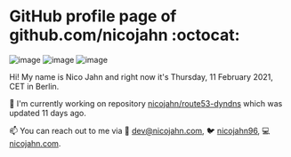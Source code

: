 # GitHub profile page of <!-- github -->github.com/nicojahn<!-- github --> :octocat:

![image](https://img.shields.io/badge/in%20progress%20since-aug.%201996-blue?style=flat) ![image](https://img.shields.io/badge/runs%20on-caffeine-brown?style=flat&logo=buy-me-a-coffee&logoColor=brown) ![image](https://img.shields.io/badge/homepage-blank-white?style=flat&?link=https://nicojahn.com&link=https://nicojahn.com)

Hi! My name is <!-- name -->Nico Jahn<!-- name --> and right now it's <!-- date -->Thursday, 11 February 2021, CET<!-- date --> in <!-- city -->Berlin<!-- city -->.

🔭 I'm currently working on <!-- projects -->repository [nicojahn/route53-dyndns](https://github.com/nicojahn/route53-dyndns) which was updated 11 days ago<!-- projects -->.

📫 You can reach out to me via <!-- contact -->:email: dev@nicojahn.com, :bird: [nicojahn96](https://twitter.com/nicojahn96), :computer: [nicojahn.com](https://nicojahn.com)<!-- contact -->.
